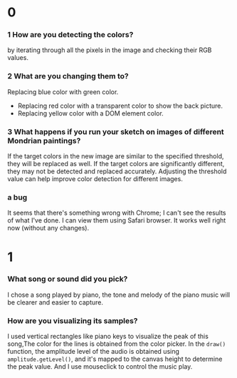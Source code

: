 # 0
### 1 How are you detecting the colors?
by iterating through all the pixels in the image and checking their RGB values.

### 2 What are you changing them to?
Replacing blue color with green color.
  - Replacing red color with a transparent color  to show the back picture.
  - Replacing yellow color with a DOM element color.

### 3 What happens if you run your sketch on images of different Mondrian paintings?
If the target colors in the new image are similar to the specified threshold, they will be replaced as well. If the target colors are significantly different, they may not be detected and replaced accurately. Adjusting the threshold value can help improve color detection for different images.

### a bug
It seems that there's something wrong with Chrome; I can't see the results of what I've done. I can view them using Safari browser. It works well right now (without any changes).



# 1
### What song or sound did you pick?
I chose a song played by piano, the tone and melody of the piano music will be clearer and easier to capture.

### How are you visualizing its samples?
I used vertical rectangles like piano keys to visualize the peak of this song,The color for the lines is obtained from the color picker.
In the `draw()` function, the amplitude level of the audio is obtained using `amplitude.getLevel()`, and it's mapped to the canvas height to determine the peak value.
And I use mouseclick to control the music play.

